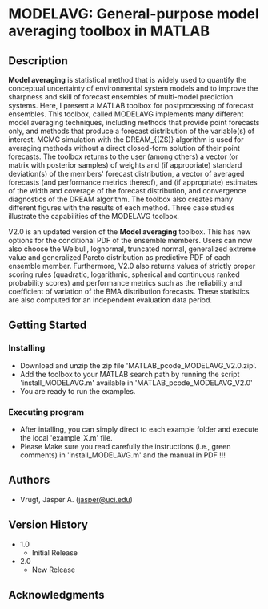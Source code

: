 # MODELAVG: General-purpose model averaging toolbox in MATLAB

## Description

**Model averaging** is statistical method that is widely used to quantify the conceptual uncertainty of environmental system models and to improve the sharpness and skill of forecast ensembles of multi-model prediction systems. Here, I present a MATLAB toolbox for postprocessing of forecast ensembles. This toolbox, called MODELAVG implements many different model averaging techniques, including methods that provide point forecasts only, and methods that produce a forecast distribution of the variable(s) of interest. MCMC simulation with the DREAM_{(ZS)} algorithm is used for averaging methods without a direct closed-form solution of their point forecasts. The toolbox returns to the user (among others) a vector (or matrix with posterior samples) of weights and (if appropriate) standard deviation(s) of the members' forecast distribution, a vector of averaged forecasts (and performance metrics thereof), and (if appropriate) estimates of the width and coverage of the forecast distribution, and convergence diagnostics of the DREAM algorithm. The toolbox also creates many different figures with the results of each method. Three case studies illustrate the capabilities of the MODELAVG toolbox.

V2.0 is an updated version of the **Model averaging** toolbox. This has new options for the conditional PDF of the ensemble members. Users can now also choose the Weibull, lognormal, truncated normal, generalized extreme value and generalized Pareto distribution as predictive PDF of each ensemble member. Furthermore, V2.0 also returns values of strictly proper scoring rules (quadratic, logarithmic, spherical and continuous ranked probability scores) and performance metrics such as the reliability and coefficient of variation of the BMA distribution forecasts. These statistics are also computed for an independent evaluation data period.

## Getting Started

### Installing

* Download and unzip the zip file 'MATLAB_pcode_MODELAVG_V2.0.zip'.
* Add the toolbox to your MATLAB search path by running the script 'install_MODELAVG.m' available in 'MATLAB_pcode_MODELAVG_V2.0'
* You are ready to run the examples.

### Executing program

* After intalling, you can simply direct to each example folder and execute the local 'example_X.m' file.
* Please Make sure you read carefully the instructions (i.e., green comments) in 'install_MODELAVG.m' and the manual in PDF !!!  

## Authors

* Vrugt, Jasper A. (jasper@uci.edu) 

## Version History

* 1.0
    * Initial Release
* 2.0
    * New Release

## Acknowledgments
